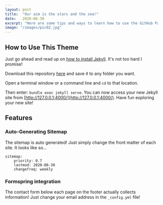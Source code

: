 ```yaml
---
layout: post
title:  "Our aim is the stars and the sea!"
date:   2020-06-30
excerpt: "Here are some tips and ways to learn how to use the GitHub Page.We can learn some basic things."
image: "/images/pic02.jpg"
---
```


## How to Use This Theme
Just go ahead and read up on [how to install Jekyll](https://jekyllrb.com/). It's not too hard I promise!

Download this repository [here](https://github.com/iwiedenm/jekyll-theme-massively) and save it to any folder you want.

Open a terminal window or a command line and ```cd``` to that location.

Then enter: ```bundle exec jekyll serve```. You can now access your new Jekyll site from [http://127.0.0.1:4000/](http://127.0.0.1:4000/). Have fun exploring your new site!

## Features
### Auto-Generating Sitemap
The sitemap is auto generated! Just simply change the front matter of each site. It looks like so...
```
sitemap:
    priority: 0.7
    lastmod: 2020-06-30
    changefreq: weekly
```
### Formspring integration
The contact form below each page on the footer actually collects information! Just change your email address in the ```_config.yml``` file!
